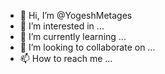 - 👋 Hi, I’m @YogeshMetages
- 👀 I’m interested in ...
- 🌱 I’m currently learning ...
- 💞️ I’m looking to collaborate on ...
- 📫 How to reach me ...

<!---
YogeshMetages/YogeshMetages is a ✨ special ✨ repository because its `README.md` (this file) appears on your GitHub profile.
You can click the Preview link to take a look at your changes.
--->
